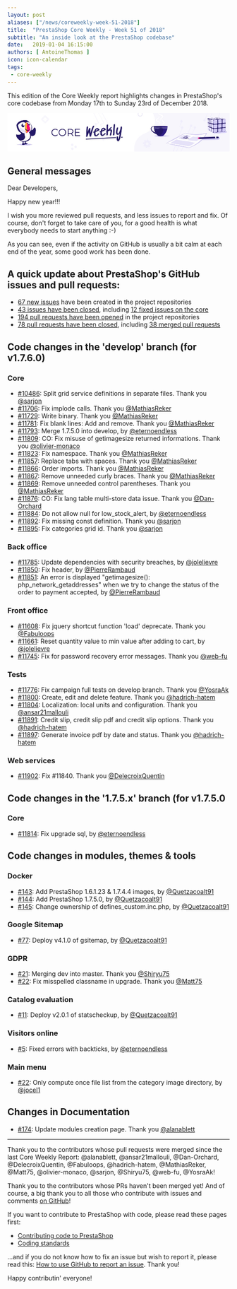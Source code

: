 ```yaml
---
layout: post
aliases: ["/news/coreweekly-week-51-2018"]
title:  "PrestaShop Core Weekly - Week 51 of 2018"
subtitle: "An inside look at the PrestaShop codebase"
date:   2019-01-04 16:15:00
authors: [ AntoineThomas ]
icon: icon-calendar
tags:
 - core-weekly
---
```


This edition of the Core Weekly report highlights changes in PrestaShop's core codebase from Monday 17th to Sunday 23rd of December 2018.

![Core Weekly banner](/assets/images/2018/12/banner-core-weekly.jpg)


## General messages

Dear Developers,

Happy new year!!!

I wish you more reviewed pull requests, and less issues to report and fix. Of course, don't forget to take care of you, for a good health is what everybody needs to start anything :-)

As you can see, even if the activity on GitHub is usually a bit calm at each end of the year, some good work has been done.


## A quick update about PrestaShop's GitHub issues and pull requests:

- [67 new issues](https://github.com/search?q=org%3APrestaShop+is%3Apublic++-repo%3Aprestashop%2Fprestashop.github.io++is%3Aissue+created%3A2018-12-17..2018-12-23) have been created in the project repositories
- [43 issues have been closed](https://github.com/search?q=org%3APrestaShop+is%3Apublic++-repo%3Aprestashop%2Fprestashop.github.io++is%3Aissue+closed%3A2018-12-17..2018-12-23), including [12 fixed issues on the core](https://github.com/search?q=org%3APrestaShop+is%3Apublic++-repo%3Aprestashop%2Fprestashop.github.io++is%3Aissue+label%3Afixed+closed%3A2018-12-17..2018-12-23)
- [194 pull requests have been opened](https://github.com/search?q=org%3APrestaShop+is%3Apublic++-repo%3Aprestashop%2Fprestashop.github.io++is%3Apr+created%3A2018-12-17..2018-12-23) in the project repositories
- [78 pull requests have been closed](https://github.com/search?q=org%3APrestaShop+is%3Apublic++-repo%3Aprestashop%2Fprestashop.github.io++is%3Apr+closed%3A2018-12-17..2018-12-23), including [38 merged pull requests](https://github.com/search?q=org%3APrestaShop+is%3Apublic++-repo%3Aprestashop%2Fprestashop.github.io++is%3Apr+merged%3A2018-12-17..2018-12-23)

## Code changes in the 'develop' branch (for v1.7.6.0)

### Core

* [#10486](https://github.com/PrestaShop/PrestaShop/pull/10486): Split grid service definitions in separate files. Thank you [@sarjon](https://github.com/sarjon)
* [#11706](https://github.com/PrestaShop/PrestaShop/pull/11706): Fix implode calls. Thank you [@MathiasReker](https://github.com/MathiasReker)
* [#11729](https://github.com/PrestaShop/PrestaShop/pull/11729): Write binary. Thank you [@MathiasReker](https://github.com/MathiasReker)
* [#11781](https://github.com/PrestaShop/PrestaShop/pull/11781): Fix blank lines: Add and remove. Thank you [@MathiasReker](https://github.com/MathiasReker)
* [#11793](https://github.com/PrestaShop/PrestaShop/pull/11793): Merge 1.7.5.0 into develop, by [@eternoendless](https://github.com/eternoendless)
* [#11809](https://github.com/PrestaShop/PrestaShop/pull/11809): CO: Fix misuse of getimagesize returned informations. Thank you [@olivier-monaco](https://github.com/olivier-monaco)
* [#11823](https://github.com/PrestaShop/PrestaShop/pull/11823): Fix namespace. Thank you [@MathiasReker](https://github.com/MathiasReker)
* [#11857](https://github.com/PrestaShop/PrestaShop/pull/11857): Replace tabs with spaces. Thank you [@MathiasReker](https://github.com/MathiasReker)
* [#11866](https://github.com/PrestaShop/PrestaShop/pull/11866): Order imports. Thank you [@MathiasReker](https://github.com/MathiasReker)
* [#11867](https://github.com/PrestaShop/PrestaShop/pull/11867): Remove unneeded curly braces. Thank you [@MathiasReker](https://github.com/MathiasReker)
* [#11869](https://github.com/PrestaShop/PrestaShop/pull/11869): Remove unneeded control parentheses. Thank you [@MathiasReker](https://github.com/MathiasReker)
* [#11876](https://github.com/PrestaShop/PrestaShop/pull/11876): CO: Fix lang table multi-store data issue. Thank you [@Dan-Orchard](https://github.com/Dan-Orchard)
* [#11884](https://github.com/PrestaShop/PrestaShop/pull/11884): Do not allow null for low_stock_alert, by [@eternoendless](https://github.com/eternoendless)
* [#11892](https://github.com/PrestaShop/PrestaShop/pull/11892): Fix missing const definition. Thank you [@sarjon](https://github.com/sarjon)
* [#11895](https://github.com/PrestaShop/PrestaShop/pull/11895): Fix categories grid id. Thank you [@sarjon](https://github.com/sarjon)


### Back office

* [#11785](https://github.com/PrestaShop/PrestaShop/pull/11785): Update dependencies with security breaches, by [@jolelievre](https://github.com/jolelievre)
* [#11850](https://github.com/PrestaShop/PrestaShop/pull/11850): Fix header, by [@PierreRambaud](https://github.com/PierreRambaud)
* [#11851](https://github.com/PrestaShop/PrestaShop/pull/11851): An error is displayed "getimagesize(): php_network_getaddresses" when we try to change the status of the order to payment accepted, by [@PierreRambaud](https://github.com/PierreRambaud)


### Front office

* [#11608](https://github.com/PrestaShop/PrestaShop/pull/11608): Fix jquery shortcut function 'load' deprecate. Thank you [@Fabuloops](https://github.com/Fabuloops)
* [#11661](https://github.com/PrestaShop/PrestaShop/pull/11661): Reset quantity value to min value after adding to cart, by [@jolelievre](https://github.com/jolelievre)
* [#11745](https://github.com/PrestaShop/PrestaShop/pull/11745): Fix for password recovery error messages. Thank you [@web-fu](https://github.com/web-fu)


### Tests

* [#11776](https://github.com/PrestaShop/PrestaShop/pull/11776): Fix campaign full tests on develop branch. Thank you [@YosraAk](https://github.com/YosraAk)
* [#11800](https://github.com/PrestaShop/PrestaShop/pull/11800): Create, edit and delete feature. Thank you [@hadrich-hatem](https://github.com/hadrich-hatem)
* [#11804](https://github.com/PrestaShop/PrestaShop/pull/11804): Localization: local units and configuration. Thank you [@ansar21mallouli](https://github.com/ansar21mallouli)
* [#11891](https://github.com/PrestaShop/PrestaShop/pull/11891): Credit slip, credit slip pdf and credit slip options. Thank you [@hadrich-hatem](https://github.com/hadrich-hatem)
* [#11897](https://github.com/PrestaShop/PrestaShop/pull/11897): Generate invoice pdf by date and status. Thank you [@hadrich-hatem](https://github.com/hadrich-hatem)


### Web services

* [#11902](https://github.com/PrestaShop/PrestaShop/pull/11902): Fix #11840. Thank you [@DelecroixQuentin](https://github.com/DelecroixQuentin)


## Code changes in the '1.7.5.x' branch (for v1.7.5.0

### Core

* [#11814](https://github.com/PrestaShop/PrestaShop/pull/11814): Fix upgrade sql, by [@eternoendless](https://github.com/eternoendless)


## Code changes in modules, themes & tools


### Docker

* [#143](https://github.com/PrestaShop/docker/pull/143):  Add PrestaShop 1.6.1.23 & 1.7.4.4 images, by [@Quetzacoalt91](https://github.com/Quetzacoalt91)
* [#144](https://github.com/PrestaShop/docker/pull/144): Add PrestaShop 1.7.5.0, by [@Quetzacoalt91](https://github.com/Quetzacoalt91)
* [#145](https://github.com/PrestaShop/docker/pull/145): Change ownership of defines_custom.inc.php, by [@Quetzacoalt91](https://github.com/Quetzacoalt91)


### Google Sitemap

* [#77](https://github.com/PrestaShop/gsitemap/pull/77): Deploy v4.1.0 of gsitemap, by [@Quetzacoalt91](https://github.com/Quetzacoalt91)


### GDPR

* [#21](https://github.com/PrestaShop/psgdpr/pull/21): Merging dev into master. Thank you [@Shiryu75](https://github.com/Shiryu75)
* [#22](https://github.com/PrestaShop/psgdpr/pull/22): Fix misspelled classname in upgrade. Thank you [@Matt75](https://github.com/Matt75)


### Catalog evaluation

* [#11](https://github.com/PrestaShop/statscheckup/pull/11): Deploy v2.0.1 of statscheckup, by [@Quetzacoalt91](https://github.com/Quetzacoalt91)


### Visitors online

* [#5](https://github.com/PrestaShop/statslive/pull/5): Fixed errors with backticks, by [@eternoendless](https://github.com/eternoendless)


### Main menu

* [#22](https://github.com/PrestaShop/ps_mainmenu/pull/22): Only compute once file list from the category image directory, by [@jocel1](https://github.com/jocel1)


## Changes in Documentation

* [#174](https://github.com/PrestaShop/docs/pull/174): Update modules creation page. Thank you [@alanablett](https://github.com/alanablett)


<hr />

Thank you to the contributors whose pull requests were merged since the last Core Weekly Report: @alanablett, @ansar21mallouli, @Dan-Orchard, @DelecroixQuentin, @Fabuloops, @hadrich-hatem, @MathiasReker, @Matt75, @olivier-monaco, @sarjon, @Shiryu75, @web-fu, @YosraAk!

Thank you to the contributors whose PRs haven't been merged yet! And of course, a big thank you to all those who contribute with issues and comments [on GitHub](https://github.com/PrestaShop/PrestaShop)!

If you want to contribute to PrestaShop with code, please read these pages first:

 * [Contributing code to PrestaShop](https://devdocs.prestashop.com/1.7/contribute/contribution-guidelines/)
 * [Coding standards](https://devdocs.prestashop.com/1.7/development/coding-standards/)

...and if you do not know how to fix an issue but wish to report it, please read this: [How to use GitHub to report an issue](https://devdocs.prestashop.com/1.7/contribute/contribute-reporting-issues/). Thank you!

Happy contributin' everyone!
